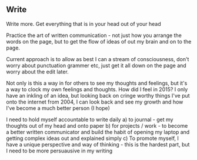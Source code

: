 ## Write

Write more. Get everything that is in your head out of your head

Practice the art of written communication - not just how you arrange the words on the page,
but to get the flow of ideas of out my brain and on to the page.

Current approach is to allow as best I can a stream of consciousness, don't worry about
punctuation grammer etc, just get it all down on the page and worry about the edit later.

Not only is this a way in for others to see my thoughts and feelings, but it's a way to clock
my own feelings and thoughts. How did I feel in 2015? I only have an inkling of an idea, but looking back on
cringe worthy things I've put onto the internet from 2004, I can look back and see my growth and
how I've become a much better person (I hope)

I need to hold myself accountable to write daily
a) to journal - get my thoughts out of my head and onto paper
b) for projects / work - to become a better written communicator and build the habit
of opening my laptop and getting complex ideas out and explained simply
c) To promote myself, I have a unique perspective and way of thinking -
this is the hardest part, but I need to be more persuausive in my writing
